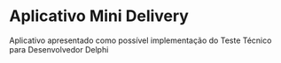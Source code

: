 # Aplicativo Mini Delivery

Aplicativo apresentado como possível implementação do Teste Técnico para Desenvolvedor Delphi